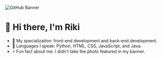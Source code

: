 ![GitHub Banner](https://github.com/user-attachments/assets/0a186fc8-69a3-484d-84f4-7b44e40d0f09)

<h1>👋 Hi  there, I'm Riki</h1>

- 👀 My specialization: front-end development and back-end development.
- 🌱 Languages I speak: Python, HTML, CSS, JavaScript, and Java.
- ⚡ Fun fact about me: I didn't take the photo featured in my banner.

<!---
Riku737/Riku737 is a ✨ special ✨ repository because its `README.md` (this file) appears on your GitHub profile.
You can click the Preview link to take a look at your changes.
--->
